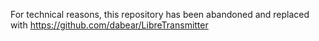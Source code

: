 For technical reasons, this repository has been abandoned and replaced with https://github.com/dabear/LibreTransmitter
